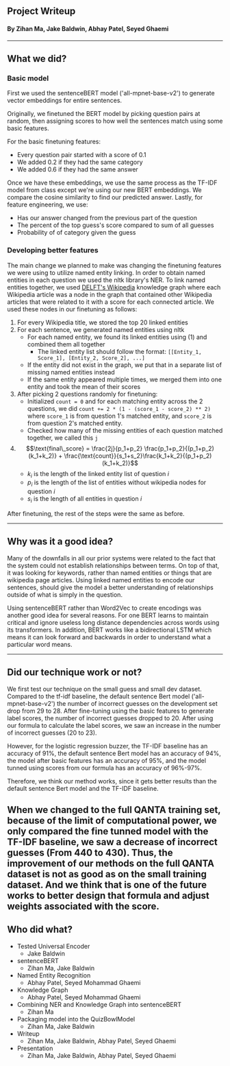## **Project Writeup**
#### By Zihan Ma, Jake Baldwin, Abhay Patel, Seyed Ghaemi
---
## What we did?

### Basic model

First we used the sentenceBERT model ('all-mpnet-base-v2') to generate vector embeddings for entire sentences. 

Originally, we finetuned the BERT model by picking question pairs at random, then assigning scores to how well the sentences match using some basic features. 

For the basic finetuning features:
* Every question pair started with a score of 0.1
* We added 0.2 if they had the same category
* We added 0.6 if they had the same answer

Once we have these embeddings, we use the same process as the TF-IDF model from class except we're using our new BERT embeddings. We compare the cosine similarity to find our predicted answer. Lastly, for feature engineering, we use:
* Has our answer changed from the previous part of the question
* The percent of the top guess's score compared to sum of all guesses
* Probability of of category given the guess

### Developing better features

The main change we planned to make was changing the finetuning features we were using to utilize named entity linking. In order to obtain named entities in each question we used the nltk library's NER. To link named entities together, we used [DELFT's Wikipedia](https://github.com/henryzhao5852/DELFT/tree/master/wiki_graph) knowledge graph where each Wikipedia article was a node in the graph that contained other Wikipedia articles that were related to it with a score for each connected article. We used these nodes in our finetuning as follows:

1. For every Wikipedia title, we stored the top 20 linked entities
2. For each sentence, we generated named entities using nltk
    * For each named entity, we found its linked entities using (1) and combined them all together
        * The linked entity list should follow the format: ``[[Entity_1, Score_1], [Entity_2, Score_2], ...]`` 
    * If the entity did not exist in the graph, we put that in a separate list of missing named entities instead
    * If the same entity appeared multiple times, we merged them into one entity and took the mean of their scores
3. After picking 2 questions randomly for finetuning:
    * Initialized ``count = 0`` and for each matching entity across the 2 questions, we did ``count += 2 * (1 - (score_1 - score_2) ** 2)`` where ``score_1`` is from question 1's matched entity, and ``score_2`` is from question 2's matched entity.
    * Checked how many of the missing entities of each question matched together, we called this ``j``
4. $$\text{final\_score} = \frac{2j}{p_1+p_2} \frac{p_1+p_2}{(p_1+p_2)(k_1+k_2)} + \frac{\text{count}}{s_1+s_2}\frac{k_1+k_2}{(p_1+p_2)(k_1+k_2)}$$
    * $k_i$ is the length of the linked entity list of question $i$
    * $p_i$ is the length of the list of entities without wikipedia nodes for question $i$
    * $s_i$ is the length of all entities in question $i$

After finetuning, the rest of the steps were the same as before. 

---
## Why was it a good idea?

Many of the downfalls in all our prior systems were related to the fact that the system could not establish relationships between terms. On top of that, it was looking for keywords, rather than named entities or things that are wikipedia page articles. Using linked named entities to encode our sentences, should give the model a better understanding of relationships outside of what is simply in the question.  

Using sentenceBERT rather than Word2Vec to create encodings was another good idea for several reasons. For one BERT learns to maintain critical and ignore useless long distance dependencies across words using its transformers. In addition, BERT works like a bidirectional LSTM which means it can look forward and backwards in order to understand what a particular word means. 

---
## Did our technique work or not?

We first test our technique on the small guess and small dev dataset. Compared to the tf-idf baseline, the default sentence Bert model ('all-mpnet-base-v2') the number of incorrect guesses on the development set drop from 29 to 28. After fine-tuning using the basic features to generate label scores, the number of incorrect guesses dropped to 20. After using our formula to calculate the label scores, we saw an increase in the number of incorrect guesses (20 to 23).

However, for the logistic regression buzzer, the TF-IDF baseline has an accuracy of 91%, the default sentence Bert model has an accuracy of 94%, the model after basic features has an accuracy of 95%, and the model tunned using scores from our formula has an accuracy of 96%-97%.

Therefore, we think our method works, since it gets better results than the default sentence Bert model and the TF-IDF baseline.

When we changed to the full QANTA training set, because of the limit of computational power, we only compared the fine tunned model with the TF-IDF baseline, we saw a decrease of incorrect guesses (From 440 to 430). Thus, the improvement of our methods on the full QANTA dataset is not as good as on the small training dataset. And we think that is one of the future works to better design that formula and adjust weights associated with the score.
---
## Who did what?
* Tested Universal Encoder 
    * Jake Baldwin
* sentenceBERT
  * Zihan Ma, Jake Baldwin
* Named Entity Recognition
  * Abhay Patel, Seyed Mohammad Ghaemi
* Knowledge Graph
  * Abhay Patel, Seyed Mohammad Ghaemi
* Combining NER and Knowledge Graph into sentenceBERT
  * Zihan Ma
* Packaging model into the QuizBowlModel
  * Zihan Ma, Jake Baldwin
* Writeup
  * Zihan Ma, Jake Baldwin, Abhay Patel, Seyed Ghaemi
* Presentation
  * Zihan Ma, Jake Baldwin, Abhay Patel, Seyed Ghaemi
